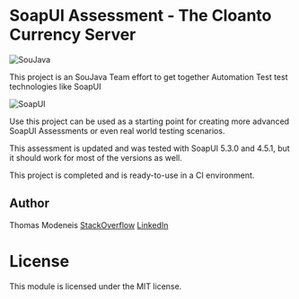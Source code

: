 # SoapUI Assessment - The Cloanto Currency Server

![SouJava](https://soujavablog.files.wordpress.com/2011/01/logo-soujava-top.jpg)


This project is an SouJava Team effort to get together Automation Test test technologies like SoapUI

![SoapUI](https://www.soapui.org/soapui/media/assets/Images/SoapUI-BySB-Logo.png)

Use this project can be used as a starting point for creating more advanced SoapUI Assessments or even real world testing scenarios.

This assessment is updated and was tested with SoapUI 5.3.0 and 4.5.1, but it should work for most of the versions as well.

This project is completed and is ready-to-use in a CI environment.



## Author
Thomas Modeneis
[StackOverflow](https://careers.stackoverflow.com/thomasmodeneis)
[LinkedIn](https://uk.linkedin.com/in/thomasmodeneis)

License
=======

This module is licensed under the MIT license.
